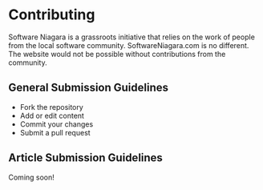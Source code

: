 # Contributing

Software Niagara is a grassroots initiative that relies on the work of people
from the local software community. SoftwareNiagara.com is no different. The
website would not be possible without contributions from the community.

## General Submission Guidelines

* Fork the repository
* Add or edit content
* Commit your changes
* Submit a pull request

## Article Submission Guidelines

Coming soon!
